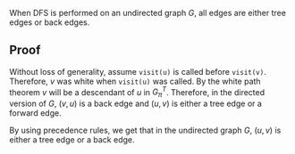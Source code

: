 When DFS is performed on an undirected graph $G$,
all edges are either tree edges or back edges.

## Proof

Without loss of generality, assume `visit(u)` is called before `visit(v)`.
Therefore, $v$ was white when `visit(u)` was called.
By the white path theorem $v$ will be a descendant of $u$ in $G_π^T$.
Therefore, in the directed version of $G$,
$(v, u)$ is a back edge and $(u, v)$ is either a tree edge or a forward edge.

By using precedence rules, we get that in the undirected graph $G$,
$(u, v)$ is either a tree edge or a back edge.
